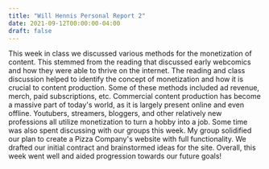 ```yaml
---
title: "Will Hennis Personal Report 2"
date: 2021-09-12T00:00:00-04:00
draft: false
---
```

This week in class we discussed various methods for the monetization of content. This stemmed from the reading that discussed early webcomics and how they were able to thrive on 
the internet. The reading and class discussion helped to identify the concept of monetization and how it is crucial to content production. Some of these methods included ad 
revenue, merch, paid subscriptions, etc. Commercial content production has become a massive part of today's world, as it is largely present online and even offline. Youtubers, 
streamers, bloggers, and other relatively new professions all utilize monetization to turn a hobby into a job. Some time was also spent discussing with our groups this week. 
My group solidified our plan to create a Pizza Company's website with full functionality. We drafted our initial contract and brainstormed ideas for the site. Overall, this week 
went well and aided progression towards our future goals!
